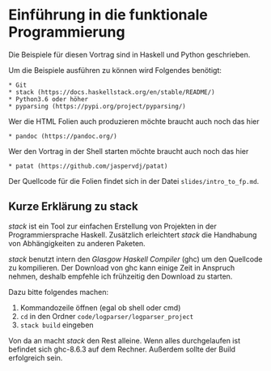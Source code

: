 # Einführung in die funktionale Programmierung

Die Beispiele für diesen Vortrag sind in Haskell und Python geschrieben.

Um die Beispiele ausführen zu können wird Folgendes benötigt:

    * Git
    * stack (https://docs.haskellstack.org/en/stable/README/)
    * Python3.6 oder höher
    * pyparsing (https://pypi.org/project/pyparsing/)

Wer die HTML Folien auch produzieren möchte braucht auch noch das hier

    * pandoc (https://pandoc.org/)

Wer den Vortrag in der Shell starten möchte braucht auch noch das hier

    * patat (https://github.com/jaspervdj/patat)

Der Quellcode für die Folien findet sich in der Datei `slides/intro_to_fp.md`.

## Kurze Erklärung zu stack

*stack* ist ein Tool zur einfachen Erstellung von Projekten in der
Programmiersprache Haskell. Zusätzlich erleichtert *stack* die Handhabung von
Abhängigkeiten zu anderen Paketen.

*stack* benutzt intern den *Glasgow Haskell Compiler* (ghc) um den Quellcode zu
kompilieren. Der Download von ghc kann einige Zeit in Anspruch nehmen, deshalb
empfehle ich frühzeitig den Download zu starten.

Dazu bitte folgendes machen:

1. Kommandozeile öffnen (egal ob shell oder cmd)
2. `cd` in den Ordner `code/logparser/logparser_project`
3. `stack build` eingeben

Von da an macht *stack* den Rest alleine. Wenn alles durchgelaufen ist befindet
sich ghc-8.6.3 auf dem Rechner. Außerdem sollte der Build erfolgreich sein.
